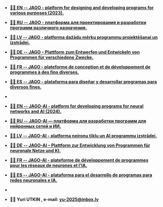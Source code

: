 <strong>
 
- <a href="https://yu-2025.github.io/inf/info_EN.html" target="_blank">💞️💞️ EN
-- JAGO - platform for designing and developing programs for various purposes (2023).</a>

- <a href="https://yu-2025.github.io/inf/info_RU.html" target="_blank">👋👋 RU
-- JAGO - платформа для проектирования и разработки программ различного назначения.</a>

- <a href="https://yu-2025.github.io/inf/info_LV.html" target="_blank">🌱🌱 LV
-- JAGO - platforma dažādu mērķu programmu projektēšanai un izstrādei.</a>

- <a href="https://yu-2025.github.io/inf/info_DE.html" target="_blank">💞️💞️ DE
-- JAGO – Plattform zum Entwerfen und Entwickeln von Programmen für verschiedene Zwecke.</a>

- <a href="https://yu-2025.github.io/inf/info_FR.html" target="_blank">👋👋 FR
-- JAGO - plateforme de conception et de développement de programmes à des fins diverses.</a>

- <a href="https://yu-2025.github.io/inf/info_ES.html" target="_blank">🌱🌱 ES
-- JAGO - plataforma para diseñar y desarrollar programas para diversos fines.</a>
-
- <a href="https://yu-2025.github.io/inf/info_EN.html" target="_blank">💞️💞️ EN
-- JAGO-AI - platform for developing programs for neural networks and AI (2024).</a>

- <a href="https://yu-2025.github.io/inf/info_RU.html" target="_blank">👋👋 RU
-- JAGO-AI — платформа для разработки программ для нейронных сетей и ИИ.</a>

- <a href="https://yu-2025.github.io/inf/info_LV.html" target="_blank">🌱🌱 LV
-- JAGO-AI - platforma neironu tīklu un AI programmu izstrādei.</a>

- <a href="https://yu-2025.github.io/inf/info_DE.html" target="_blank">💞️💞️ DE
-- JAGO-AI – Plattform zur Entwicklung von Programmen für neuronale Netze und KI.</a>

- <a href="https://yu-2025.github.io/inf/info_FR.html" target="_blank">👋👋 FR
-- JAGO-AI - plateforme de développement de programmes pour les réseaux de neurones et l'IA.</a>

- <a href="https://yu-2025.github.io/inf/info_ES.html" target="_blank">🌱🌱 ES
-- JAGO-AI - plataforma para el desarrollo de programas para redes neuronales e IA.</a>
-
- 👀👀 Yuri UTKIN , e-mail: yu-2025@inbox.lv

</strong>
 
<!---
yu-2023/yu-2023 is a āØ special āØ repository because its `README.md` (this file) appears on your GitHub profile.
You can click the Preview link to take a look at your changes.
--->
